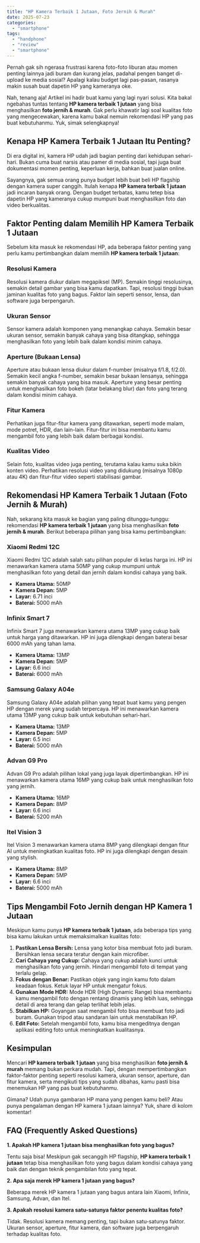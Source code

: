 ```yaml
---
title: "HP Kamera Terbaik 1 Jutaan, Foto Jernih & Murah"
date: 2025-07-23
categories: 
  - "smartphone"
tags: 
  - "handphone"
  - "review"
  - "smartphone"
---
```


Pernah gak sih ngerasa frustrasi karena foto-foto liburan atau momen penting lainnya jadi buram dan kurang jelas, padahal pengen banget di-upload ke media sosial? Apalagi kalau budget lagi pas-pasan, rasanya makin susah buat dapetin HP yang kameranya oke.

Nah, tenang aja! Artikel ini hadir buat kamu yang lagi nyari solusi. Kita bakal ngebahas tuntas tentang **HP kamera terbaik 1 jutaan** yang bisa menghasilkan **foto jernih & murah**. Gak perlu khawatir lagi soal kualitas foto yang mengecewakan, karena kamu bakal nemuin rekomendasi HP yang pas buat kebutuhanmu. Yuk, simak selengkapnya!

## Kenapa HP Kamera Terbaik 1 Jutaan Itu Penting?

Di era digital ini, kamera HP udah jadi bagian penting dari kehidupan sehari-hari. Bukan cuma buat narsis atau pamer di media sosial, tapi juga buat dokumentasi momen penting, keperluan kerja, bahkan buat jualan online.

Sayangnya, gak semua orang punya budget lebih buat beli HP flagship dengan kamera super canggih. Itulah kenapa **HP kamera terbaik 1 jutaan** jadi incaran banyak orang. Dengan budget terbatas, kamu tetep bisa dapetin HP yang kameranya cukup mumpuni buat menghasilkan foto dan video berkualitas.

## Faktor Penting dalam Memilih HP Kamera Terbaik 1 Jutaan

Sebelum kita masuk ke rekomendasi HP, ada beberapa faktor penting yang perlu kamu pertimbangkan dalam memilih **HP kamera terbaik 1 jutaan**:

### Resolusi Kamera

Resolusi kamera diukur dalam megapiksel (MP). Semakin tinggi resolusinya, semakin detail gambar yang bisa kamu dapatkan. Tapi, resolusi tinggi bukan jaminan kualitas foto yang bagus. Faktor lain seperti sensor, lensa, dan software juga berpengaruh.

### Ukuran Sensor

Sensor kamera adalah komponen yang menangkap cahaya. Semakin besar ukuran sensor, semakin banyak cahaya yang bisa ditangkap, sehingga menghasilkan foto yang lebih baik dalam kondisi minim cahaya.

### Aperture (Bukaan Lensa)

Aperture atau bukaan lensa diukur dalam f-number (misalnya f/1.8, f/2.0). Semakin kecil angka f-number, semakin besar bukaan lensanya, sehingga semakin banyak cahaya yang bisa masuk. Aperture yang besar penting untuk menghasilkan foto bokeh (latar belakang blur) dan foto yang terang dalam kondisi minim cahaya.

### Fitur Kamera

Perhatikan juga fitur-fitur kamera yang ditawarkan, seperti mode malam, mode potret, HDR, dan lain-lain. Fitur-fitur ini bisa membantu kamu mengambil foto yang lebih baik dalam berbagai kondisi.

### Kualitas Video

Selain foto, kualitas video juga penting, terutama kalau kamu suka bikin konten video. Perhatikan resolusi video yang didukung (misalnya 1080p atau 4K) dan fitur-fitur video seperti stabilisasi gambar.

## Rekomendasi HP Kamera Terbaik 1 Jutaan (Foto Jernih & Murah)

Nah, sekarang kita masuk ke bagian yang paling ditunggu-tunggu: rekomendasi **HP kamera terbaik 1 jutaan** yang bisa menghasilkan **foto jernih & murah**. Berikut beberapa pilihan yang bisa kamu pertimbangkan:

### Xiaomi Redmi 12C

Xiaomi Redmi 12C adalah salah satu pilihan populer di kelas harga ini. HP ini menawarkan kamera utama 50MP yang cukup mumpuni untuk menghasilkan foto yang detail dan jernih dalam kondisi cahaya yang baik.

- **Kamera Utama:** 50MP
- **Kamera Depan:** 5MP
- **Layar:** 6.71 inci
- **Baterai:** 5000 mAh

### Infinix Smart 7

Infinix Smart 7 juga menawarkan kamera utama 13MP yang cukup baik untuk harga yang ditawarkan. HP ini juga dilengkapi dengan baterai besar 6000 mAh yang tahan lama.

- **Kamera Utama:** 13MP
- **Kamera Depan:** 5MP
- **Layar:** 6.6 inci
- **Baterai:** 6000 mAh

### Samsung Galaxy A04e

Samsung Galaxy A04e adalah pilihan yang tepat buat kamu yang pengen HP dengan merek yang sudah terpercaya. HP ini menawarkan kamera utama 13MP yang cukup baik untuk kebutuhan sehari-hari.

- **Kamera Utama:** 13MP
- **Kamera Depan:** 5MP
- **Layar:** 6.5 inci
- **Baterai:** 5000 mAh

### Advan G9 Pro

Advan G9 Pro adalah pilihan lokal yang juga layak dipertimbangkan. HP ini menawarkan kamera utama 16MP yang cukup baik untuk menghasilkan foto yang jernih.

- **Kamera Utama:** 16MP
- **Kamera Depan:** 8MP
- **Layar:** 6.6 inci
- **Baterai:** 5200 mAh

### Itel Vision 3

Itel Vision 3 menawarkan kamera utama 8MP yang dilengkapi dengan fitur AI untuk meningkatkan kualitas foto. HP ini juga dilengkapi dengan desain yang stylish.

- **Kamera Utama:** 8MP
- **Kamera Depan:** 5MP
- **Layar:** 6.6 inci
- **Baterai:** 5000 mAh

## Tips Mengambil Foto Jernih dengan HP Kamera 1 Jutaan

Meskipun kamu punya **HP kamera terbaik 1 jutaan**, ada beberapa tips yang bisa kamu lakukan untuk memaksimalkan kualitas foto:

1. **Pastikan Lensa Bersih:** Lensa yang kotor bisa membuat foto jadi buram. Bersihkan lensa secara teratur dengan kain microfiber.
2. **Cari Cahaya yang Cukup:** Cahaya yang cukup adalah kunci untuk menghasilkan foto yang jernih. Hindari mengambil foto di tempat yang terlalu gelap.
3. **Fokus dengan Benar:** Pastikan objek yang ingin kamu foto dalam keadaan fokus. Ketuk layar HP untuk mengatur fokus.
4. **Gunakan Mode HDR:** Mode HDR (High Dynamic Range) bisa membantu kamu mengambil foto dengan rentang dinamis yang lebih luas, sehingga detail di area terang dan gelap terlihat lebih jelas.
5. **Stabilkan HP:** Goyangan saat mengambil foto bisa membuat foto jadi buram. Gunakan tripod atau sandaran lain untuk menstabilkan HP.
6. **Edit Foto:** Setelah mengambil foto, kamu bisa mengeditnya dengan aplikasi editing foto untuk meningkatkan kualitasnya.

## Kesimpulan

Mencari **HP kamera terbaik 1 jutaan** yang bisa menghasilkan **foto jernih & murah** memang bukan perkara mudah. Tapi, dengan mempertimbangkan faktor-faktor penting seperti resolusi kamera, ukuran sensor, aperture, dan fitur kamera, serta mengikuti tips yang sudah dibahas, kamu pasti bisa menemukan HP yang pas buat kebutuhanmu.

Gimana? Udah punya gambaran HP mana yang pengen kamu beli? Atau punya pengalaman dengan HP kamera 1 jutaan lainnya? Yuk, share di kolom komentar!

## FAQ (Frequently Asked Questions)

**1\. Apakah HP kamera 1 jutaan bisa menghasilkan foto yang bagus?**

Tentu saja bisa! Meskipun gak secanggih HP flagship, **HP kamera terbaik 1 jutaan** tetap bisa menghasilkan foto yang bagus dalam kondisi cahaya yang baik dan dengan teknik pengambilan foto yang tepat.

**2\. Apa saja merek HP kamera 1 jutaan yang bagus?**

Beberapa merek HP kamera 1 jutaan yang bagus antara lain Xiaomi, Infinix, Samsung, Advan, dan Itel.

**3\. Apakah resolusi kamera satu-satunya faktor penentu kualitas foto?**

Tidak. Resolusi kamera memang penting, tapi bukan satu-satunya faktor. Ukuran sensor, aperture, fitur kamera, dan software juga berpengaruh terhadap kualitas foto.

